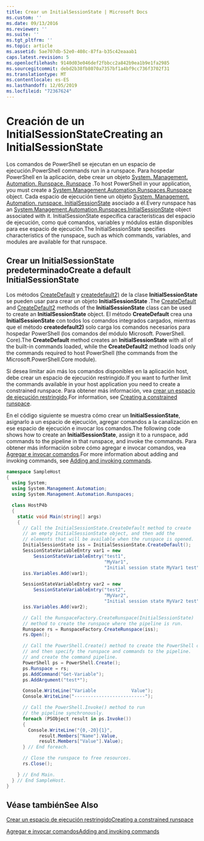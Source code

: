 ```yaml
---
title: Crear un InitialSessionState | Microsoft Docs
ms.custom: ''
ms.date: 09/13/2016
ms.reviewer: ''
ms.suite: ''
ms.tgt_pltfrm: ''
ms.topic: article
ms.assetid: 5ae707db-52e0-408c-87fa-b35c42eaaab1
caps.latest.revision: 5
ms.openlocfilehash: 9140d03e046def2fbbcc2a842b9ea1b9e1fa2985
ms.sourcegitcommit: debd2b38fb8070a7357bf1a4bf9cc736f3702f31
ms.translationtype: MT
ms.contentlocale: es-ES
ms.lasthandoff: 12/05/2019
ms.locfileid: "72367624"
---
```

# <a name="creating-an-initialsessionstate"></a><span data-ttu-id="3dca2-102">Creación de un InitialSessionState</span><span class="sxs-lookup"><span data-stu-id="3dca2-102">Creating an InitialSessionState</span></span>

<span data-ttu-id="3dca2-103">Los comandos de PowerShell se ejecutan en un espacio de ejecución.</span><span class="sxs-lookup"><span data-stu-id="3dca2-103">PowerShell commands run in a runspace.</span></span>
<span data-ttu-id="3dca2-104">Para hospedar PowerShell en la aplicación, debe crear un objeto [System. Management. Automation. Runspace. Runspace](/dotnet/api/System.Management.Automation.Runspaces.Runspace) .</span><span class="sxs-lookup"><span data-stu-id="3dca2-104">To host PowerShell in your application, you must create a [System.Management.Automation.Runspaces.Runspace](/dotnet/api/System.Management.Automation.Runspaces.Runspace) object.</span></span>
<span data-ttu-id="3dca2-105">Cada espacio de ejecución tiene un objeto [System. Management. Automation. runspace. InitialSessionState](/dotnet/api/System.Management.Automation.Runspaces.InitialSessionState) asociado a él.</span><span class="sxs-lookup"><span data-stu-id="3dca2-105">Every runspace has an [System.Management.Automation.Runspaces.InitialSessionState](/dotnet/api/System.Management.Automation.Runspaces.InitialSessionState) object associated with it.</span></span>
<span data-ttu-id="3dca2-106">InitialSessionState especifica características del espacio de ejecución, como qué comandos, variables y módulos están disponibles para ese espacio de ejecución.</span><span class="sxs-lookup"><span data-stu-id="3dca2-106">The InitialSessionState specifies characteristics of the runspace, such as which commands, variables, and modules are available for that runspace.</span></span>

## <a name="create-a-default-initialsessionstate"></a><span data-ttu-id="3dca2-107">Crear un InitialSessionState predeterminado</span><span class="sxs-lookup"><span data-stu-id="3dca2-107">Create a default InitialSessionState</span></span>

<span data-ttu-id="3dca2-108">Los métodos [CreateDefault](/dotnet/api/System.Management.Automation.Runspaces.InitialSessionState.CreateDefault) y [createdefault2)](/dotnet/api/System.Management.Automation.Runspaces.InitialSessionState.CreateDefault2) de la clase **InitialSessionState** se pueden usar para crear un objeto **InitialSessionState** .</span><span class="sxs-lookup"><span data-stu-id="3dca2-108">The [CreateDefault](/dotnet/api/System.Management.Automation.Runspaces.InitialSessionState.CreateDefault) and [CreateDefault2](/dotnet/api/System.Management.Automation.Runspaces.InitialSessionState.CreateDefault2) methods of the **InitialSessionState** class can be used to create an **InitialSessionState** object.</span></span>
<span data-ttu-id="3dca2-109">El método **CreateDefault** crea una **InitialSessionState** con todos los comandos integrados cargados, mientras que el método **createdefault2)** solo carga los comandos necesarios para hospedar PowerShell (los comandos del módulo Microsoft. PowerShell. Core).</span><span class="sxs-lookup"><span data-stu-id="3dca2-109">The **CreateDefault** method creates an **InitialSessionState** with all of the built-in commands loaded, while the **CreateDefault2** method loads only the commands required to host PowerShell (the commands from the Microsoft.PowerShell.Core module).</span></span>

<span data-ttu-id="3dca2-110">Si desea limitar aún más los comandos disponibles en la aplicación host, debe crear un espacio de ejecución restringido.</span><span class="sxs-lookup"><span data-stu-id="3dca2-110">If you want to further limit the commands available in your host application you need to create a constrained runspace.</span></span>
<span data-ttu-id="3dca2-111">Para obtener más información, vea [crear un espacio de ejecución restringido](creating-a-constrained-runspace.md).</span><span class="sxs-lookup"><span data-stu-id="3dca2-111">For information, see [Creating a constrained runspace](creating-a-constrained-runspace.md).</span></span>

<span data-ttu-id="3dca2-112">En el código siguiente se muestra cómo crear un **InitialSessionState**, asignarlo a un espacio de ejecución, agregar comandos a la canalización en ese espacio de ejecución e invocar los comandos.</span><span class="sxs-lookup"><span data-stu-id="3dca2-112">The following code shows how to create an **InitialSessionState**, assign it to a runspace, add commands to the pipeline in that runspace, and invoke the commands.</span></span>
<span data-ttu-id="3dca2-113">Para obtener más información sobre cómo agregar e invocar comandos, vea [Agregar e invocar comandos](adding-and-invoking-commands.md).</span><span class="sxs-lookup"><span data-stu-id="3dca2-113">For more information about adding and invoking commands, see [Adding and invoking commands](adding-and-invoking-commands.md).</span></span>

```csharp
namespace SampleHost
{
  using System;
  using System.Management.Automation;
  using System.Management.Automation.Runspaces;

  class HostP4b
  {
    static void Main(string[] args)
    {
      // Call the InitialSessionState.CreateDefault method to create
      // an empty InitialSessionState object, and then add the
      // elements that will be available when the runspace is opened.
      InitialSessionState iss = InitialSessionState.CreateDefault();
      SessionStateVariableEntry var1 = new
          SessionStateVariableEntry("test1",
                                    "MyVar1",
                                    "Initial session state MyVar1 test");
      iss.Variables.Add(var1);

      SessionStateVariableEntry var2 = new
          SessionStateVariableEntry("test2",
                                    "MyVar2",
                                    "Initial session state MyVar2 test");
      iss.Variables.Add(var2);

      // Call the RunspaceFactory.CreateRunspace(InitialSessionState)
      // method to create the runspace where the pipeline is run.
      Runspace rs = RunspaceFactory.CreateRunspace(iss);
      rs.Open();

      // Call the PowerShell.Create() method to create the PowerShell object,
      // and then specify the runspace and commands to the pipeline.
      // and create the command pipeline.
      PowerShell ps = PowerShell.Create();
      ps.Runspace = rs;
      ps.AddCommand("Get-Variable");
      ps.AddArgument("test*");

      Console.WriteLine("Variable             Value");
      Console.WriteLine("--------------------------");

      // Call the PowerShell.Invoke() method to run
      // the pipeline synchronously.
      foreach (PSObject result in ps.Invoke())
      {
        Console.WriteLine("{0,-20}{1}",
            result.Members["Name"].Value,
            result.Members["Value"].Value);
      } // End foreach.

      // Close the runspace to free resources.
      rs.Close();

    } // End Main.
  } // End SampleHost.
}
```

## <a name="see-also"></a><span data-ttu-id="3dca2-114">Véase también</span><span class="sxs-lookup"><span data-stu-id="3dca2-114">See Also</span></span>

[<span data-ttu-id="3dca2-115">Crear un espacio de ejecución restringido</span><span class="sxs-lookup"><span data-stu-id="3dca2-115">Creating a constrained runspace</span></span>](creating-a-constrained-runspace.md)

[<span data-ttu-id="3dca2-116">Agregar e invocar comandos</span><span class="sxs-lookup"><span data-stu-id="3dca2-116">Adding and invoking commands</span></span>](adding-and-invoking-commands.md)
